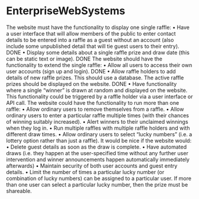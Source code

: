 # EnterpriseWebSystems
The website must have the functionality to display one single raffle:
    • Have a user interface that will allow members of the public to enter contact details to be entered into a raffle as a guest without an account (also include some unpublished detail that will tie guest users to their entry). DONE
    • Display some details about a single raffle prize and draw date (this can be static text or image). DONE
The website should have the functionality to extend the single raffle:
    • Allow all users to access their own user accounts (sign up and login). DONE
    • Allow raffle holders to add details of new raffle prizes. This should use a database. The active raffle prizes should be displayed on the website. DONE
    • Have functionality where a single “winner” is drawn at random and displayed on the website. This functionality could be triggered by a raffle holder via a user interface or API call.
The website could have the functionality to run more than one raffle:
    • Allow ordinary users to remove themselves from a raffle.
    • Allow ordinary users to enter a particular raffle multiple times (with their chances of winning suitably increased).
    • Alert winners to their unclaimed winnings when they log in.
    • Run multiple raffles with multiple raffle holders and with different draw times.
    • Allow ordinary users to select “lucky numbers” (i.e. a lottery option rather than just a raffle).
It would be nice if the website would:
    • Delete guest details as soon as the draw is complete.
    • Have automated draws (i.e. they happen at the user-specified time without any further user intervention and winner announcements happen automatically immediately afterwards)
    • Maintain security of both user accounts and guest entry details.
    • Limit the number of times a particular lucky number (or combination of lucky numbers) can be assigned to a particular user. If more than one user can select a particular lucky number, then the prize must be shareable.
